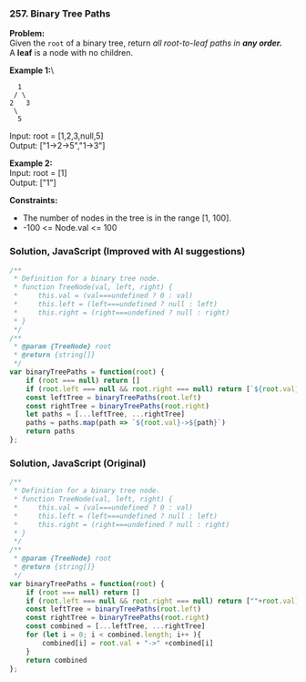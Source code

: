 ### 257. Binary Tree Paths

**Problem:**\
Given the `root` of a binary tree, return *all root-to-leaf paths in **any order.***\
A **leaf** is a node with no children.

**Example 1:**\
```
  1
 / \
2   3
 \
  5
```
Input: root = [1,2,3,null,5]\
Output: ["1->2->5","1->3"]

**Example 2:**\
Input: root = [1]\
Output: ["1"]

**Constraints:**
- The number of nodes in the tree is in the range [1, 100].
- -100 <= Node.val <= 100

### Solution, JavaScript (Improved with AI suggestions)
```javascript
/**
 * Definition for a binary tree node.
 * function TreeNode(val, left, right) {
 *     this.val = (val===undefined ? 0 : val)
 *     this.left = (left===undefined ? null : left)
 *     this.right = (right===undefined ? null : right)
 * }
 */
/**
 * @param {TreeNode} root
 * @return {string[]}
 */
var binaryTreePaths = function(root) {
    if (root === null) return []
    if (root.left === null && root.right === null) return [`${root.val}`]
    const leftTree = binaryTreePaths(root.left)
    const rightTree = binaryTreePaths(root.right)
    let paths = [...leftTree, ...rightTree]
    paths = paths.map(path => `${root.val}->${path}`)
    return paths
};
```

### Solution, JavaScript (Original)
```javascript
/**
 * Definition for a binary tree node.
 * function TreeNode(val, left, right) {
 *     this.val = (val===undefined ? 0 : val)
 *     this.left = (left===undefined ? null : left)
 *     this.right = (right===undefined ? null : right)
 * }
 */
/**
 * @param {TreeNode} root
 * @return {string[]}
 */
var binaryTreePaths = function(root) {
    if (root === null) return []
    if (root.left === null && root.right === null) return [""+root.val]
    const leftTree = binaryTreePaths(root.left)
    const rightTree = binaryTreePaths(root.right)
    const combined = [...leftTree, ...rightTree]
    for (let i = 0; i < combined.length; i++ ){
        combined[i] = root.val + "->" +combined[i]
    }
    return combined
};
```